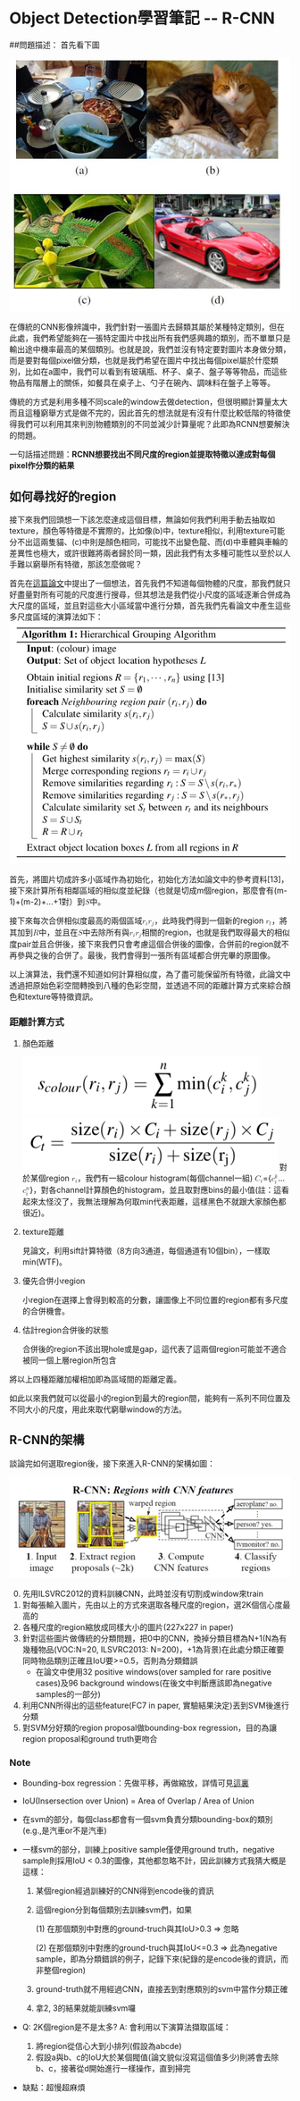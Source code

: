 # Object Detection學習筆記 -- R-CNN

##問題描述： 
首先看下圖

![pic1](pics/pic1.jpg)

在傳統的CNN影像辨識中，我們針對一張圖片去歸類其屬於某種特定類別，但在此處，我們希望能夠在一張特定圖片中找出所有我們感興趣的類別，而不單單只是輸出途中機率最高的某個類別。也就是說，我們並沒有特定要對圖片本身做分類，而是要對每個pixel做分類，也就是我們希望在圖片中找出每個pixel屬於什麼類別，比如在a圖中，我們可以看到有玻璃瓶、杯子、桌子、盤子等等物品，而這些物品有階層上的關係，如餐具在桌子上、勺子在碗內、調味料在盤子上等等。

傳統的方式是利用多種不同scale的window去做detection，但很明顯計算量太大而且這種窮舉方式是做不完的，因此首先的想法就是有沒有什麼比較低階的特徵使得我們可以利用其來判別物體類別的不同並減少計算量呢？此即為RCNN想要解決的問題。

一句話描述問題：**RCNN想要找出不同尺度的region並提取特徵以達成對每個pixel作分類的結果**

## 如何尋找好的region
接下來我們回頭想一下該怎麼達成這個目標，無論如何我們利用手動去抽取如texture，顏色等特徵是不實際的，比如像(b)中，texture相似，利用texture可能分不出這兩隻貓、(c)中則是顏色相同，可能找不出變色龍、而(d)中車體與車輪的差異性也極大，或許很難將兩者歸於同一類，因此我們有太多種可能性以至於以人手難以窮舉所有特徵，那該怎麼做呢？

首先在[這篇論文](http://www.huppelen.nl/publications/selectiveSearchDraft.pdf)中提出了一個想法，首先我們不知道每個物體的尺度，那我們就只好盡量對所有可能的尺度進行搜尋，但其想法是我們從小尺度的區域逐漸合併成為大尺度的區域，並且對這些大小區域當中進行分類，首先我們先看論文中產生這些多尺度區域的演算法如下：
![hierarchical grouping algo](pics/pic2.png)

首先，將圖片切成許多小區域作為初始化，初始化方法如論文中的參考資料[13]，接下來計算所有相鄰區域的相似度並紀錄（也就是切成m個region，那麼會有(m-1)+(m-2)+...+1對）到<math><mi>S</mi></math>中。

接下來每次合併相似度最高的兩個區域<math><msub><mi>r</mi><mi>i</mi></msubsup></math><math><msub><mi>r</mi><mi>j</mi></msubsup></math>，此時我們得到一個新的region <math><msub><mi>r</mi><mi>t</mi></msubsup></math>，將其加到<math><mi>R</mi></math>中，並且在<math><mi>S</mi></math>中去除所有與<math><msub><mi>r</mi><mi>i</mi></msubsup></math><math><msub><mi>r</mi><mi>j</mi></msubsup></math>相關的region，也就是我們取得最大的相似度pair並且合併後，接下來我們只會考慮這個合併後的圖像，合併前的region就不再參與之後的合併了。最後，我們會得到一張所有區域都合併完畢的原圖像。

以上演算法，我們還不知道如何計算相似度，為了盡可能保留所有特徵，此論文中透過把原始色彩空間轉換到八種的色彩空間，並透過不同的距離計算方式來綜合顏色和texture等特徵資訊。

### 距離計算方式

1. 顏色距離

	![color dist](pics/pic3.png)
	![color hist](pics/pic4.png)
	對於某個region <math><msub><mi>r</mi><mi>i</mi></msubsup></math>，我們有一組colour histogram(每個channel一組)
 <math><msub><mi>C</mi><mi>i</mi></msubsup></math>={<math><msubsup><mi>c</mi><mi>i</mi><mi>k</mi></msubsup></math>...<math><msubsup><mi>c</mi><mi>i</mi><mi>n</mi></msubsup></math>}，對各channel計算顏色的histogram，並且取對應bins的最小值(註：這看起來太怪洨了，我無法理解為何取min代表距離，這樣黑色不就跟大家顏色都很近)。
 
2. texture距離

	見論文，利用sift計算特徵（8方向3通道，每個通道有10個bin），一樣取min(WTF)。
	
3. 優先合併小region

	小region在選擇上會得到較高的分數，讓圖像上不同位置的region都有多尺度的合併機會。
	
4. 估計region合併後的狀態

	合併後的region不該出現hole或是gap，這代表了這兩個region可能並不適合被同一個上層region所包含
	

將以上四種距離加權相加即為區域間的距離定義。

如此以來我們就可以從最小的region到最大的region間，能夠有一系列不同位置及不同大小的尺度，用此來取代窮舉window的方法。

## R-CNN的架構
談論完如何選取region後，接下來進入R-CNN的架構如圖：

![rcnn](pics/rcnn.jpg)

0. 先用ILSVRC2012的資料訓練CNN，此時並沒有切割成window來train
1. 對每張輸入圖片，先由以上的方式來選取各種尺度的region，選2K個信心度最高的
2. 各種尺度的region縮放成同樣大小的圖片(227x227 in paper)
3. 針對這些圖片做傳統的分類問題，把0中的CNN，換掉分類目標為N+1(N為有幾種物品(VOC:N=20, ILSVRC2013: N=200)，+1為背景)在此處分類正確要同時物品類別正確且IoU要>=0.5，否則為分類錯誤
	* 在論文中使用32 positive windows(over sampled for rare positive cases)及96 background windows(在後文中判斷應該即為negative samples的一部分)
4. 利用CNN所得出的這些feature(FC7 in paper, 實驗結果決定)丟到SVM後進行分類
5. 對SVM分好類的region proposal做bounding-box regression，目的為讓region proposal和ground truth更吻合

### Note
* Bounding-box regression：先做平移，再做縮放，詳情可見[這裏](http://caffecn.cn/?/question/160)
* IoU(Insersection over Union) = Area of Overlap / Area of Union
* 在svm的部分，每個class都會有一個svm負責分類bounding-box的類別(e.g.,是汽車or不是汽車)
* 一樣svm的部分，訓練上positive sample僅使用ground truth，negative sample則採用IoU < 0.3的圖像，其他都忽略不計，因此訓練方式我猜大概是這樣：
	1. 某個region經過訓練好的CNN得到encode後的資訊
	2. 這個region分到每個類別去訓練svm們，如果
	
		(1) 在那個類別中對應的ground-truch與其IoU>0.3 => 忽略
		
		(2) 在那個類別中對應的ground-truch與其IoU<=0.3 => 此為negative sample，即為分類錯誤的例子，記錄下來(紀錄的是encode後的資訊，而非整個region)
		
	3. ground-truth就不用經過CNN，直接丟到對應類別的svm中當作分類正確
	4. 拿2, 3的結果就能訓練svm囉
	
* Q: 2K個region是不是太多? A: 會利用以下演算法擷取區域：
	1. 將region從信心大到小排列(假設為abcde)
	2. 假設a與b、c的IoU大於某個閥值(論文貌似沒寫這個值多少)則將會去除b、c，接著從d開始進行一樣操作，直到掃完
* 缺點：超慢超麻煩

